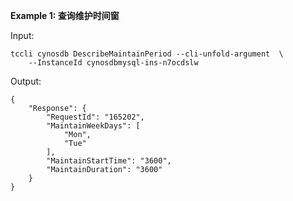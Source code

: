 **Example 1: 查询维护时间窗**



Input: 

```
tccli cynosdb DescribeMaintainPeriod --cli-unfold-argument  \
    --InstanceId cynosdbmysql-ins-n7ocdslw
```

Output: 
```
{
    "Response": {
        "RequestId": "165202",
        "MaintainWeekDays": [
            "Mon",
            "Tue"
        ],
        "MaintainStartTime": "3600",
        "MaintainDuration": "3600"
    }
}
```

